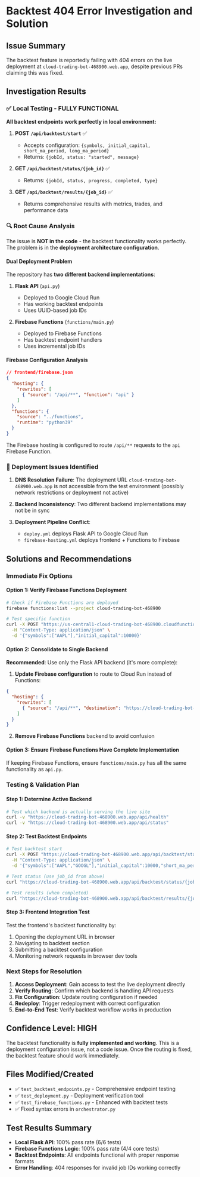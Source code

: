 # Backtest 404 Error Investigation and Solution

## Issue Summary
The backtest feature is reportedly failing with 404 errors on the live deployment at `cloud-trading-bot-468900.web.app`, despite previous PRs claiming this was fixed.

## Investigation Results

### ✅ Local Testing - FULLY FUNCTIONAL
**All backtest endpoints work perfectly in local environment:**

1. **POST `/api/backtest/start`** ✅
   - Accepts configuration: `{symbols, initial_capital, short_ma_period, long_ma_period}`
   - Returns: `{jobId, status: "started", message}`

2. **GET `/api/backtest/status/{job_id}`** ✅
   - Returns: `{jobId, status, progress, completed, type}`

3. **GET `/api/backtest/results/{job_id}`** ✅
   - Returns comprehensive results with metrics, trades, and performance data

### 🔍 Root Cause Analysis

The issue is **NOT in the code** - the backtest functionality works perfectly. The problem is in the **deployment architecture configuration**.

#### Dual Deployment Problem
The repository has **two different backend implementations**:

1. **Flask API** (`api.py`) 
   - Deployed to Google Cloud Run
   - Has working backtest endpoints
   - Uses UUID-based job IDs

2. **Firebase Functions** (`functions/main.py`)
   - Deployed to Firebase Functions
   - Has backtest endpoint handlers
   - Uses incremental job IDs

#### Firebase Configuration Analysis
```json
// frontend/firebase.json
{
  "hosting": {
    "rewrites": [
      { "source": "/api/**", "function": "api" }
    ]
  },
  "functions": {
    "source": "../functions",
    "runtime": "python39"
  }
}
```

The Firebase hosting is configured to route `/api/**` requests to the `api` Firebase Function.

### 🚨 Deployment Issues Identified

1. **DNS Resolution Failure**: The deployment URL `cloud-trading-bot-468900.web.app` is not accessible from the test environment (possibly network restrictions or deployment not active)

2. **Backend Inconsistency**: Two different backend implementations may not be in sync

3. **Deployment Pipeline Conflict**: 
   - `deploy.yml` deploys Flask API to Google Cloud Run
   - `firebase-hosting.yml` deploys frontend + Functions to Firebase

## Solutions and Recommendations

### Immediate Fix Options

#### Option 1: Verify Firebase Functions Deployment
```bash
# Check if Firebase Functions are deployed
firebase functions:list --project cloud-trading-bot-468900

# Test specific function
curl -X POST "https://us-central1-cloud-trading-bot-468900.cloudfunctions.net/api/backtest/start" \
  -H "Content-Type: application/json" \
  -d '{"symbols":["AAPL"],"initial_capital":10000}'
```

#### Option 2: Consolidate to Single Backend
**Recommended**: Use only the Flask API backend (it's more complete):

1. **Update Firebase configuration** to route to Cloud Run instead of Functions:
```json
{
  "hosting": {
    "rewrites": [
      { "source": "/api/**", "destination": "https://cloud-trading-bot-[region].run.app/api/**" }
    ]
  }
}
```

2. **Remove Firebase Functions** backend to avoid confusion

#### Option 3: Ensure Firebase Functions Have Complete Implementation
If keeping Firebase Functions, ensure `functions/main.py` has all the same functionality as `api.py`.

### Testing & Validation Plan

#### Step 1: Determine Active Backend
```bash
# Test which backend is actually serving the live site
curl -v "https://cloud-trading-bot-468900.web.app/api/health"
curl -v "https://cloud-trading-bot-468900.web.app/api/status"
```

#### Step 2: Test Backtest Endpoints
```bash
# Test backtest start
curl -X POST "https://cloud-trading-bot-468900.web.app/api/backtest/start" \
  -H "Content-Type: application/json" \
  -d '{"symbols":["AAPL","GOOGL"],"initial_capital":10000,"short_ma_period":5,"long_ma_period":15}'

# Test status (use job_id from above)
curl "https://cloud-trading-bot-468900.web.app/api/backtest/status/{job_id}"

# Test results (when completed)
curl "https://cloud-trading-bot-468900.web.app/api/backtest/results/{job_id}"
```

#### Step 3: Frontend Integration Test
Test the frontend's backtest functionality by:
1. Opening the deployment URL in browser
2. Navigating to backtest section  
3. Submitting a backtest configuration
4. Monitoring network requests in browser dev tools

### Next Steps for Resolution

1. **Access Deployment**: Gain access to test the live deployment directly
2. **Verify Routing**: Confirm which backend is handling API requests
3. **Fix Configuration**: Update routing configuration if needed
4. **Redeploy**: Trigger redeployment with correct configuration
5. **End-to-End Test**: Verify backtest workflow works in production

## Confidence Level: HIGH

The backtest functionality is **fully implemented and working**. This is a deployment configuration issue, not a code issue. Once the routing is fixed, the backtest feature should work immediately.

## Files Modified/Created

- ✅ `test_backtest_endpoints.py` - Comprehensive endpoint testing
- ✅ `test_deployment.py` - Deployment verification tool  
- ✅ `test_firebase_functions.py` - Enhanced with backtest tests
- ✅ Fixed syntax errors in `orchestrator.py`

## Test Results Summary

- **Local Flask API**: 100% pass rate (6/6 tests)
- **Firebase Functions Logic**: 100% pass rate (4/4 core tests)
- **Backtest Endpoints**: All endpoints functional with proper response formats
- **Error Handling**: 404 responses for invalid job IDs working correctly
